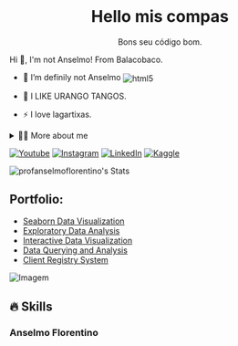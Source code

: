 <!--título-->
<div id="user-content-toc">
  <ul align="center">
    <summary><h1 style="display: inline-block">Hello mis compas</h1></summary>
    Bons seu código bom. 
</div>

<!-- Presentation -->
<p>
  Hi 👋, I'm not Anselmo! From Balacobaco.

  - 🌱 I’m definily not Anselmo <img align="center" alt="html5" src="https://img.shields.io/badge/Edx-193A3E?style=for-the-badge&logo=edx&logoColor=white" />

  - 🔭 I LIKE URANGO TANGOS.

  - ⚡ I love lagartixas.
</p>

<!-- Dropdown -->
<details>
  <summary>👨‍💻 More about me</summary>

  - 💬 I love myself. 

  - ⚡ I love lagartixas too
</details>

<!-- Links -->
[![Youtube](https://img.shields.io/badge/YouTube-FF0000?style=for-the-badge&logo=youtube&logoColor=white)](https://www.youtube.com)
[![Instagram](https://img.shields.io/badge/Instagram-E4405F?style=for-the-badge&logo=instagram&logoColor=white)](https://www.instagram.com/broother_ti)
[![LinkedIn](https://img.shields.io/badge/LinkedIn-0077B5?style=for-the-badge&logo=linkedin&logoColor=white)](https://www.linkedin.com)
[![Kaggle](https://img.shields.io/badge/Kaggle-20BEFF?style=for-the-badge&logo=Kaggle&logoColor=white)](https://www.kaggle.com)

<!-- GithubStats -->
![profanselmoflorentino's Stats](https://github-readme-stats.vercel.app/api?username=profanselmoflorentino&theme=default&show_icons=true&hide_border=true&count_private=false)

<!-- Portfolio -->
## Portfolio:
- [Seaborn Data Visualization](https://github.com/)
- [Exploratory Data Analysis](https://github.com/)
- [Interactive Data Visualization](https://github.com/)
- [Data Querying and Analysis](https://github.com/)
- [Client Registry System](https://github.com/)

<!-- GIF -->
<p align="left">
  <img align="center" src="https://github.com/assets/77739311/4e9f41af-6b57-49a7-b15a-74322e96b4d7" alt="Imagem">
</p>

## 🔥 Skills
<!-- Skills: Programming Languages -->
  <!-- Skills: Libraries -->
  <div style="flex-basis: 48%;">
    <h3>Anselmo Florentino</h3>
  </div>
